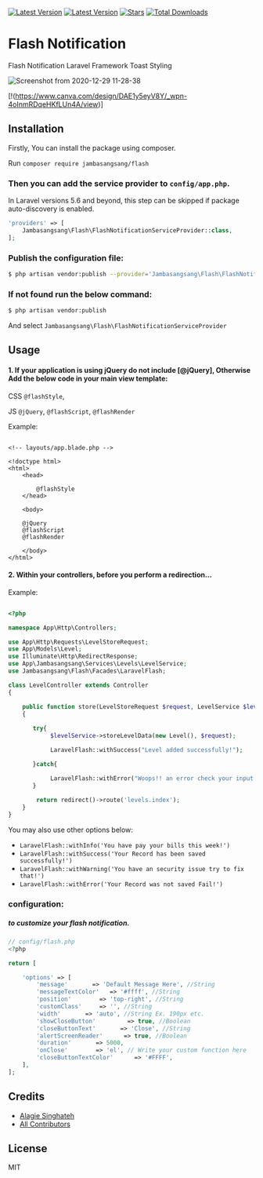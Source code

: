 <!-- [![Issues](https://img.shields.io/github/issues/singhateh/Laravel-Flash-Notification)](https://github.com/singhateh/Laravel-Flash-Notification/issues) -->
[![Latest Version](https://img.shields.io/github/release/singhateh/Laravel-Flash-Notification.svg?style=flat-square)](https://github.com/singhateh/Laravel-Flash-Notification/releases)
[![Latest Version](https://img.shields.io/github/license/singhateh/Laravel-Flash-Notification.svg?style=flat-square)](https://github.com/singhateh/Laravel-Flash-Notification/license)
[![Stars](https://img.shields.io/github/stars/singhateh/Laravel-Flash-Notification)](https://github.com/singhateh/Laravel-Flash-Notification/stargazers)
[![Total Downloads](https://img.shields.io/packagist/dt/singhateh/Laravel-Flash-Notification.svg?style=flat-square)](https://packagist.org/packages/jambasangsang/flash)

# Flash Notification 
Flash Notification Laravel Framework Toast Styling

![Screenshot from 2020-12-29 11-28-38](https://www.canva.com/design/DAE1y5eyV8Y/_wpn-4oInmRDqeHKfLUn4A/view)

[!(https://www.canva.com/design/DAE1y5eyV8Y/_wpn-4oInmRDqeHKfLUn4A/view)]

## Installation

Firstly, You can install the package using composer.

Run `composer require jambasangsang/flash`


### Then you can add the service provider to `config/app.php`. 
In Laravel versions 5.6 and beyond, this step can be skipped if package auto-discovery is enabled.

```php
'providers' => [
    Jambasangsang\Flash\FlashNotificationServiceProvider::class,
];
```

### Publish the configuration file:
 
```sh
$ php artisan vendor:publish --provider='Jambasangsang\Flash\FlashNotificationServiceProvider' --tag="flash-config"
```

### If not found run the below command:

```sh
$ php artisan vendor:publish 
```

And select `Jambasangsang\Flash\FlashNotificationServiceProvider`

## Usage

#### 1. If your application is using jQuery do not include [@jQuery], Otherwise Add the below code in your main view template:

CSS
`@flashStyle`, 

JS
`@jQuery`, 
`@flashScript`,
`@flashRender`


Example:

```blade

<!-- layouts/app.blade.php -->

<!doctype html>
<html>
    <head>
        
        @flashStyle
    </head>

    <body>
        
    @jQuery
    @flashScript
    @flashRender

    </body>
</html>

```

#### 2. Within your controllers, before you perform a redirection...

Example:

```php

<?php

namespace App\Http\Controllers;

use App\Http\Requests\LevelStoreRequest;
use App\Models\Level;
use Illuminate\Http\RedirectResponse;
use App\Jambasangsang\Services\Levels\LevelService;
use Jambasangsang\Flash\Facades\LaravelFlash;

class LevelController extends Controller
{

    public function store(LevelStoreRequest $request, LevelService $levelService): RedirectResponse
    {
       
       try{
            $levelService->storeLevelData(new Level(), $request);

            LaravelFlash::withSuccess("Level added successfully!");

       }catch{

            LaravelFlash::withError("Woops!! an error check your input and try again!");
       }
        
        return redirect()->route('levels.index');
    }
}

```

You may also use other options below:

- `LaravelFlash::withInfo('You have pay your bills this week!')`
- `LaravelFlash::withSuccess('Your Record has been saved successfully!')`
- `LaravelFlash::withWarning('You have an security issue try to fix that!')`
- `LaravelFlash::withError('Your Record was not saved Fail!')`


### configuration:

##### to customize your flash notification.

```php
// config/flash.php
<?php

return [

    'options' => [
        'message'       => 'Default Message Here', //String
        'messageTextColor'   => '#ffff', //String
        'position'        => 'top-right', //String
        'customClass'     => '', //String
        'width'       => 'auto', //String Ex. 190px etc.
        'showCloseButton'         => true, //Boolean
        'closeButtonText'       => 'Close', //String
        'alertScreenReader'      => true, //Boolean
        'duration'       => 5000,
        'onClose'        => 'el', // Write your custom function here
        'closeButtonTextColor'      => '#FFFF',
    ],
];


```

## Credits

- [Alagie Singhateh](https://github.com/singhateh)
- [All Contributors](../../contributors)

## License

MIT
